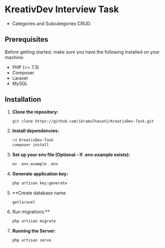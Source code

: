 # KreativDev Interview Task

- Categories and Subcategories CRUD.

## Prerequisites

Before getting started, make sure you have the following installed on your machine:

- PHP (>= 7.3)
- Composer
- Laravel
- MySQL

## Installation

1. **Clone the repository:**

   ```bash
   git clone https://github.com/ikramulhasan1/KreativDev-Task.git
   ```
   
2. **Install dependencies:**

   ```bash
   cd KreativDev-Task
   composer install
   ```
   
3. **Set up your env file (Optional - If .env.example exists):**

   ```bash
   mv .env.example .env
   ```

4. **Generate application key:**

    ```bash
    php artisan key:generate
    ```

5. **Create database name

   ``getlaravel``
  
8. Run migrations:**

    ```bash
    php artisan migrate
    ```

9. **Running the Server:**

    ```bash
    php artisan serve
    ```

   
